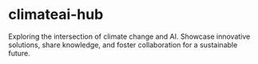 # climateai-hub
Exploring the intersection of climate change and AI. Showcase innovative solutions, share knowledge, and foster collaboration for a sustainable future.
